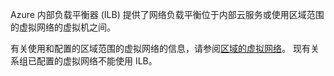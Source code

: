 Azure 内部负载平衡器 (ILB) 提供了网络负载平衡位于内部云服务或使用区域范围的虚拟网络的虚拟机之间。

有关使用和配置的区域范围的虚拟网络的信息，请参阅[区域的虚拟网络](../articles/virtual-network/virtual-networks-migrate-to-regional-vnet.md)。 现有关系组已配置的虚拟网络不能使用 ILB。